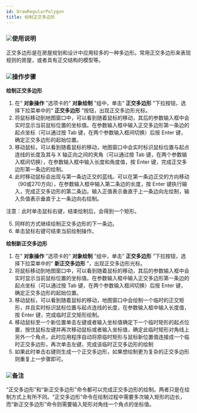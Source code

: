 ```yaml
---
id: DrawRegularPolygon
title: 绘制正交多边形  
---  
```

### ![](../../../img/read.gif)使用说明

正交多边形是在房屋规划和设计中应用较多的一种多边形。常用正交多边形来表现规则的房屋，或者具有正交结构的模型等。

### ![](../../../img/read.gif)操作步骤

**绘制正交多边形**

  1. 在“ **对象操作** ”选项卡的“ **对象绘制** ”组中，单击“ **正交多边形** ”下拉按钮，选择下拉菜单中的“ **正交多边形** ”按钮，出现正交多边形光标。
  2. 将鼠标移动到地图窗口中，可以看到随着鼠标的移动，其后的参数输入框中会实时显示当前鼠标位置的坐标值。在参数输入框中输入正交多边形第一条边的起点坐标（可以通过按 Tab 键，在两个参数输入框间切换）后按 Enter 键，确定正交多边形的起始位置。
  3. 移动鼠标，可以看到随着鼠标的移动，地图窗口中会实时标识鼠标位置与起点连线的长度及其与 X 轴正向之间的夹角（可以通过按 Tab 键，在两个参数输入框间切换），在参数输入框中输入长度和角度值，按 Enter 键，完成正交多边形第一条边的绘制。
  4. 此时移动鼠标会出现与第一条边正交的蓝线。可以在第一条边正交的方向移动（90或270方向），在参数输入框中输入第二条边的长度，按 Enter 键执行输入，完成正交多边形的第二条边。输入正值表示垂直于上一条边向左绘制，输入负值表示垂直于上一条边向右绘制。

注意：此时单击鼠标右键，结束绘制后，会得到一个矩形。

  5. 同样的方式继续绘制正交多边形的下一条边。
  6. 单击鼠标右键可结束当前绘制操作。

**绘制新正交多边形**

  1. 在“ **对象操作** ”选项卡的“ **对象绘制** ”组中，单击“ **正交多边形** ”下拉按钮，选择下拉菜单中的“ **新正交多边形** ”，出现正交多边形光标。
  2. 将鼠标移动到地图窗口中，可以看到随着鼠标的移动，其后的参数输入框中会实时显示当前鼠标位置的坐标值。在参数输入框中输入正交多边形第一条边的起点坐标（可以通过按 Tab 键，在两个参数输入框间切换）后按 Enter 键，确定正交多边形的起始位置。
  3. 移动鼠标，可以看到随着鼠标的移动，地图窗口中会绘制一个临时的正交矩形，并且实时标识鼠标位置与起点连线的长度，在参数输入框中输入长度值，按 Enter 键，完成临时正交矩形绘制。
  4. 移动鼠标至一个新位置单击左键或者输入坐标值确定下一个临时矩形的起点位置，按住鼠标左键并再次移动鼠标或者输入坐标值，确定此临时矩形对角线上另外一个角点，此时应用程序自动将原临时矩形与鼠标新位置值连接成一个临时正交多边形，再次单击左键，完成该临时正交多边形的绘制
  5. 如果此时单击右键则生成一个正交多边形，如果想绘制更为复杂的正交多边形则重复上一步骤即可。

### ![](../../../img/note.png)备注

“正交多边形”和“新正交多边形”命令都可以完成正交多边形的绘制。两者只是在绘制方式上有所不同。“正交多边形”命令在绘制过程中需要多次输入矩形的边长，而“新正交多边形”命令则需要输入矩形对角线一个角点的坐标值。


